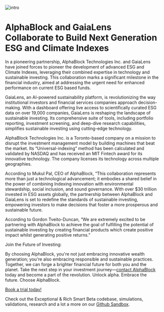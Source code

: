 ![intro](/gaialens/intro.png)

# AlphaBlock and GaiaLens Collaborate to Build Next Generation ESG and Climate Indexes


In a pioneering partnership, AlphaBlock Technologies Inc. and GaiaLens have joined forces to pioneer the development of advanced ESG and Climate Indexes, leveraging their combined expertise in technology and sustainable investing. This collaboration marks a significant milestone in the financial industry, aimed at addressing the urgent need for enhanced performance on current ESG based funds.

GaiaLens, an AI-powered sustainability platform, is revolutionizing the way institutional investors and financial services companies approach decision-making. With a dashboard offering live access to scientifically curated ESG data on over 19,000 companies, GaiaLens is reshaping the landscape of sustainable investing. Its comprehensive suite of tools, including portfolio reporting, investment screening, and deep-dive research capabilities, simplifies sustainable investing using cutting-edge technology.

AlphaBlock Technologies Inc. is a Toronto-based company on a mission to disrupt the investment management model by building machines that beat the market. Its “Universal-indexing” method has been calculated and validated by NASDAQ and has received an MIT Fintech award for its innovative technology. The company licenses its technology across multiple geographies.

According to Mukul Pal, CEO of AlphaBlock, “This collaboration represents more than just a technological advancement; it embodies a shared belief in the power of combining Indexing innovation with environmental stewardship, social inclusion, and sound governance. With over $30 trillion invested in ESG assets globally, the partnership between AlphaBlock and GaiaLens is set to redefine the standards of sustainable investing, empowering investors to make decisions that foster a more prosperous and sustainable future.

According to Gordon Tveito-Duncan, “We are extremely excited to be partnering with AlphaBlock to achieve the goal of fulfilling the potential of sustainable investing by creating financial products which create positive impact whilst generating positive returns.”

Join the Future of Investing:

By choosing AlphaBlock, you're not just embracing innovative wealth generation; you're also embracing responsible and sustainable practices. Together, we can forge a brighter financial future for both you and the planet. Take the next step in your investment journey—[contact AlphaBlock](https://calendly.com/mukulpal/alphablock?month=2024-04) today and become a part of the revolution. Unlock alpha. Embrace the future. Choose AlphaBlock.

[Book a trial today!](https://calendly.com/mukulpal/alphablock)

Check out the Exceptional & Rich Smart Beta codebase, simulations, validations, research and a lot a more on our [Github Sandbox](https://github.com/alphablockorg/SandBox---RankingAndPortfolioBuilding).

